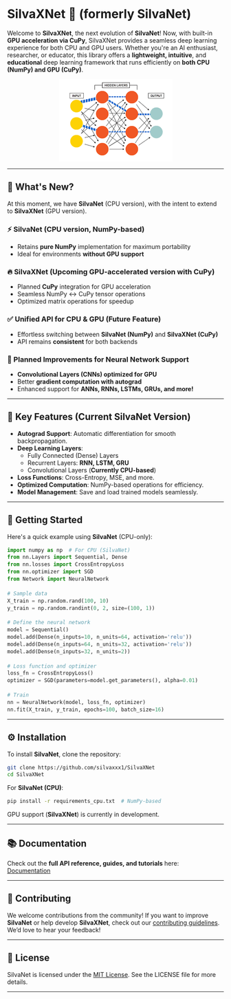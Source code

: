 # SilvaXNet 🚀 (formerly SilvaNet)

Welcome to **SilvaXNet**, the next evolution of **SilvaNet**! Now, with built-in **GPU acceleration via CuPy**, SilvaXNet provides a seamless deep learning experience for both CPU and GPU users. Whether you're an AI enthusiast, researcher, or educator, this library offers a **lightweight, intuitive**, and **educational** deep learning framework that runs efficiently on **both CPU (NumPy) and GPU (CuPy)**.

<p align="center">
  <img src="NN.png" alt="Quantization Overview">
</p>

---

## 🚀 What's New?

At this moment, we have **SilvaNet** (CPU version), with the intent to extend to **SilvaXNet** (GPU version).

### ⚡ SilvaNet (CPU version, NumPy-based)
- Retains **pure NumPy** implementation for maximum portability
- Ideal for environments **without GPU support**

### 🔥 SilvaXNet (Upcoming GPU-accelerated version with CuPy)
- Planned **CuPy** integration for GPU acceleration
- Seamless NumPy ↔ CuPy tensor operations
- Optimized matrix operations for speedup

### ✅ Unified API for CPU & GPU (Future Feature)
- Effortless switching between **SilvaNet (NumPy)** and **SilvaXNet (CuPy)**
- API remains **consistent** for both backends

### 🔬 Planned Improvements for Neural Network Support
- **Convolutional Layers (CNNs) optimized for GPU**
- Better **gradient computation with autograd**
- Enhanced support for **ANNs, RNNs, LSTMs, GRUs, and more!**

---

## 🌟 Key Features (Current SilvaNet Version)

- **Autograd Support**: Automatic differentiation for smooth backpropagation.
- **Deep Learning Layers**:
  - Fully Connected (Dense) Layers
  - Recurrent Layers: **RNN, LSTM, GRU**
  - Convolutional Layers (**Currently CPU-based**)
- **Loss Functions**: Cross-Entropy, MSE, and more.
- **Optimized Computation**: NumPy-based operations for efficiency.
- **Model Management**: Save and load trained models seamlessly.

---

## 🚀 Getting Started

Here's a quick example using **SilvaNet** (CPU-only):

```python
import numpy as np  # For CPU (SilvaNet)
from nn.Layers import Sequential, Dense
from nn.losses import CrossEntropyLoss
from nn.optimizer import SGD
from Network import NeuralNetwork

# Sample data
X_train = np.random.rand(100, 10)
y_train = np.random.randint(0, 2, size=(100, 1))

# Define the neural network
model = Sequential()
model.add(Dense(n_inputs=10, n_units=64, activation='relu'))
model.add(Dense(n_inputs=64, n_units=32, activation='relu'))
model.add(Dense(n_inputs=32, n_units=2))

# Loss function and optimizer
loss_fn = CrossEntropyLoss()
optimizer = SGD(parameters=model.get_parameters(), alpha=0.01)

# Train
nn = NeuralNetwork(model, loss_fn, optimizer)
nn.fit(X_train, y_train, epochs=100, batch_size=16)
```

---

## ⚙️ Installation

To install **SilvaNet**, clone the repository:

```bash
git clone https://github.com/silvaxxx1/SilvaXNet
cd SilvaXNet
```

For **SilvaNet (CPU)**:
```bash
pip install -r requirements_cpu.txt  # NumPy-based
```

GPU support (**SilvaXNet**) is currently in development.

---

## 📚 Documentation

Check out the **full API reference, guides, and tutorials** here: [Documentation](link-to-documentation)

---

## 🤝 Contributing

We welcome contributions from the community! If you want to improve **SilvaNet** or help develop **SilvaXNet**, check out our [contributing guidelines](link-to-contributing-guidelines). We’d love to hear your feedback!

---

## 📝 License

SilvaNet is licensed under the [MIT License](link-to-license). See the LICENSE file for more details.

---

